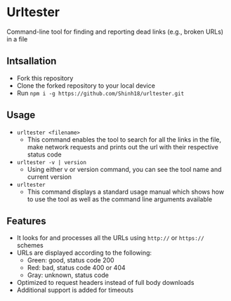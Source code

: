 # Urltester
Command-line tool for finding and reporting dead links (e.g., broken URLs) in a file

## Intsallation
* Fork this repository
* Clone the forked repository to your local device
* Run ```npm i -g https://github.com/Shinh18/urltester.git```

## Usage
* ```urltester <filename>``` 
    * This command enables the tool to search for all the links in the file, make network requests and prints out the url with their respective status code
* ```urltester -v | version ```
    * Using either v or version command, you can see the tool name and current version
* ```urltester```
    * This command displays a standard usage manual which shows how to use the tool as well as the command line arguments available

## Features
* It looks for and processes all the URLs using ```http://``` or ```https://``` schemes 
* URLs are displayed according to the following:
   * Green: good, status code 200 
   * Red: bad, status code 400 or 404
   * Gray: unknown, status code
* Optimized to request headers instead of full body downloads
* Additional support is added for timeouts




